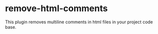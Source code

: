 # remove-html-comments
 This plugin removes multiline comments in html files in your project code base.
